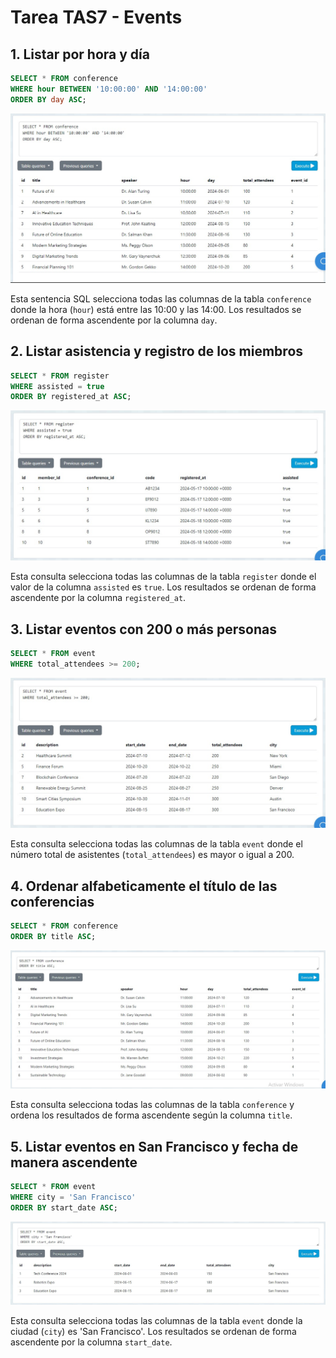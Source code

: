 # Tarea TAS7 - Events

## 1. Listar por hora y día

```sql
SELECT * FROM conference
WHERE hour BETWEEN '10:00:00' AND '14:00:00'
ORDER BY day ASC;
```

![Imagen 1](capturas/1.jpg)

Esta sentencia SQL selecciona todas las columnas de la tabla `conference` donde la hora (`hour`) está entre las 10:00 y las 14:00. Los resultados se ordenan de forma ascendente por la columna `day`.

## 2. Listar asistencia y registro de los miembros

```sql
SELECT * FROM register
WHERE assisted = true
ORDER BY registered_at ASC;
```

![Imagen 2](capturas/2.jpg)

Esta consulta selecciona todas las columnas de la tabla `register` donde el valor de la columna `assisted` es `true`. Los resultados se ordenan de forma ascendente por la columna `registered_at`.

## 3. Listar eventos con 200 o más personas

```sql
SELECT * FROM event
WHERE total_attendees >= 200;
```

![Imagen 3](capturas/3.jpg)

Esta consulta selecciona todas las columnas de la tabla `event` donde el número total de asistentes (`total_attendees`) es mayor o igual a 200.

## 4. Ordenar alfabeticamente el título de las conferencias

```sql
SELECT * FROM conference
ORDER BY title ASC;
```

![Imagen 4](capturas/4.jpg)

Esta consulta selecciona todas las columnas de la tabla `conference` y ordena los resultados de forma ascendente según la columna `title`.

## 5. Listar eventos en San Francisco y fecha de manera ascendente

```sql
SELECT * FROM event
WHERE city = 'San Francisco'
ORDER BY start_date ASC;
```

![Imagen 5](capturas/5.jpg)

Esta consulta selecciona todas las columnas de la tabla `event` donde la ciudad (`city`) es 'San Francisco'. Los resultados se ordenan de forma ascendente por la columna `start_date`.
